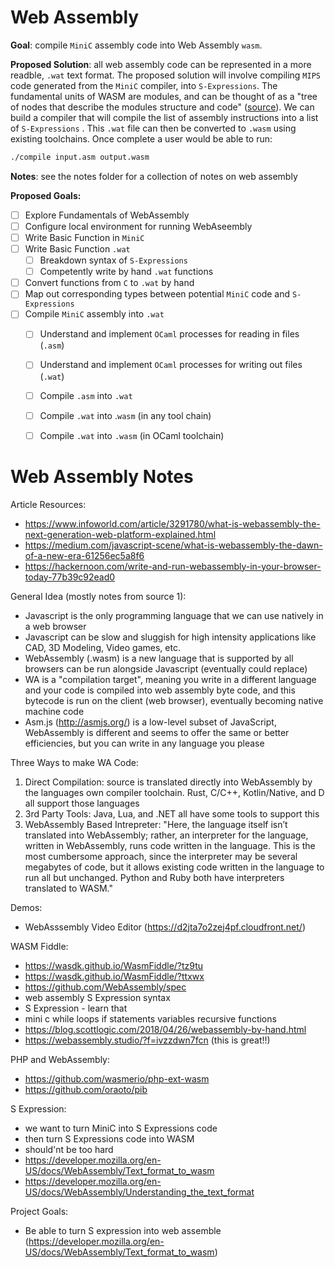 # Web Assembly

**Goal**: compile `MiniC` assembly code into Web Assembly `wasm`.

**Proposed Solution**: all web assembly code can be represented in a more readble, `.wat` text format. The proposed solution will involve compiling `MIPS` code generated from the `MiniC` compiler, into `S-Expressions`. The fundamental units of WASM are modules, and can be thought of as a "tree of nodes that describe the modules structure and code" ([source](https://developer.mozilla.org/en-US/docs/WebAssembly/Understanding_the_text_format)). We can build a compiler that will compile the list of assembly instructions into a list of `S-Expressions` . This `.wat` file can then be converted to `.wasm` using existing toolchains. Once complete a user would be able to run:

```bash
./compile input.asm output.wasm
```

**Notes**: see the notes folder for a collection of notes on web assembly

**Proposed Goals:**

- [ ] Explore Fundamentals of WebAssembly
- [ ] Configure local environment for running WebAseembly
- [ ] Write Basic Function in `MiniC`
- [ ] Write Basic Function `.wat`
  - [ ] Breakdown syntax of `S-Expressions`
  - [ ] Competently write by hand `.wat` functions 
- [ ] Convert functions from `C` to `.wat` by hand
- [ ] Map out corresponding types between potential `MiniC` code and `S-Expressions`
- [ ] Compile `MiniC` assembly into `.wat`
  - [ ] Understand and implement `OCaml` processes for reading in files (`.asm`)
  - [ ] Understand and implement `OCaml` processes for writing out files (`.wat`)
  - [ ] Compile `.asm` into `.wat` 
  - [ ] Compile `.wat` into .`wasm` (in any tool chain)
  - [ ] Compile `.wat` into `.wasm` (in OCaml toolchain)


# Web Assembly Notes

Article Resources:

- https://www.infoworld.com/article/3291780/what-is-webassembly-the-next-generation-web-platform-explained.html
- https://medium.com/javascript-scene/what-is-webassembly-the-dawn-of-a-new-era-61256ec5a8f6
- https://hackernoon.com/write-and-run-webassembly-in-your-browser-today-77b39c92ead0

General Idea (mostly notes from source 1):

- Javascript is the only programming language that we can use natively in a web browser
- Javascript can be slow and sluggish for high intensity applications like CAD, 3D Modeling, Video games, etc.
- WebAssembly (.wasm) is a new language that is supported by all browsers can be run alongside Javascript (eventually could replace)
- WA is a "compilation target", meaning you write in a different language and your code is compiled into web assembly byte code, and this bytecode is run on the client (web browser), eventually becoming native machine code
- Asm.js (http://asmjs.org/) is a low-level subset of JavaScript, WebAssembly is different and seems to offer the same or better efficiencies, but you can write in any language you please

Three Ways to make WA Code:

1. Direct Compilation: source is translated directly into WebAssembly by the languages own compiler toolchain. Rust, C/C++, Kotlin/Native, and D all support those languages
2. 3rd Party Tools: Java, Lua, and .NET all have some tools to support this 
3. WebAssembly Based Intrepreter: "Here, the language itself isn’t translated into WebAssembly; rather, an interpreter for the language, written in WebAssembly, runs code written in the language. This is the most cumbersome approach, since the interpreter may be several megabytes of code, but it allows existing code written in the language to run all but unchanged. Python and Ruby both have interpreters translated to WASM."

Demos:

- WebAsssembly Video Editor (https://d2jta7o2zej4pf.cloudfront.net/)

WASM Fiddle: 

- https://wasdk.github.io/WasmFiddle/?tz9tu
- https://wasdk.github.io/WasmFiddle/?ttxwx
- https://github.com/WebAssembly/spec
- web assembly S Expression syntax 
- S Expression - learn that 
- mini c while loops if statements variables recursive functions 
- https://blog.scottlogic.com/2018/04/26/webassembly-by-hand.html
- https://webassembly.studio/?f=ivzzdwn7fcn (this is great!!)

PHP and WebAssembly:

- https://github.com/wasmerio/php-ext-wasm
- https://github.com/oraoto/pib

S Expression:

- we want to turn MiniC into S Expressions code
- then turn S Expressions code into WASM
- should'nt be too hard
- https://developer.mozilla.org/en-US/docs/WebAssembly/Text_format_to_wasm
- https://developer.mozilla.org/en-US/docs/WebAssembly/Understanding_the_text_format



Project Goals:

- Be able to turn S expression into web assemble (https://developer.mozilla.org/en-US/docs/WebAssembly/Text_format_to_wasm)
